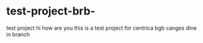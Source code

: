 # test-project-brb-
test project
hi
how are you
this is a test project for centrica bgb
canges dine in branch
